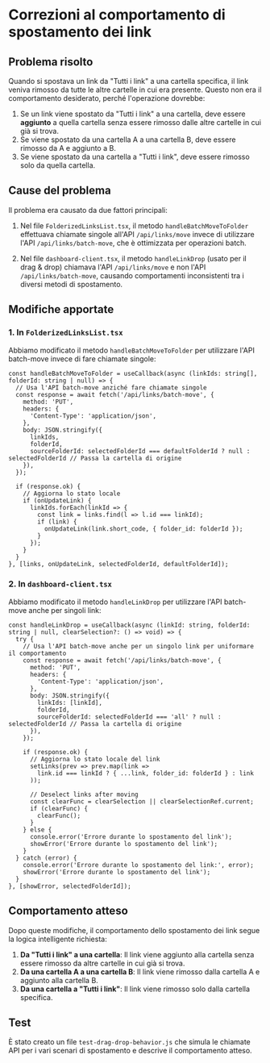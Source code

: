 # Correzioni al comportamento di spostamento dei link

## Problema risolto

Quando si spostava un link da "Tutti i link" a una cartella specifica, il link veniva rimosso da tutte le altre cartelle in cui era presente. Questo non era il comportamento desiderato, perché l'operazione dovrebbe:

1. Se un link viene spostato da "Tutti i link" a una cartella, deve essere **aggiunto** a quella cartella senza essere rimosso dalle altre cartelle in cui già si trova.
2. Se viene spostato da una cartella A a una cartella B, deve essere rimosso da A e aggiunto a B.
3. Se viene spostato da una cartella a "Tutti i link", deve essere rimosso solo da quella cartella.

## Cause del problema

Il problema era causato da due fattori principali:

1. Nel file `FolderizedLinksList.tsx`, il metodo `handleBatchMoveToFolder` effettuava chiamate singole all'API `/api/links/move` invece di utilizzare l'API `/api/links/batch-move`, che è ottimizzata per operazioni batch.

2. Nel file `dashboard-client.tsx`, il metodo `handleLinkDrop` (usato per il drag & drop) chiamava l'API `/api/links/move` e non l'API `/api/links/batch-move`, causando comportamenti inconsistenti tra i diversi metodi di spostamento.

## Modifiche apportate

### 1. In `FolderizedLinksList.tsx`

Abbiamo modificato il metodo `handleBatchMoveToFolder` per utilizzare l'API batch-move invece di fare chiamate singole:

```tsx
const handleBatchMoveToFolder = useCallback(async (linkIds: string[], folderId: string | null) => {
  // Usa l'API batch-move anziché fare chiamate singole
  const response = await fetch('/api/links/batch-move', {
    method: 'PUT',
    headers: {
      'Content-Type': 'application/json',
    },
    body: JSON.stringify({
      linkIds,
      folderId,
      sourceFolderId: selectedFolderId === defaultFolderId ? null : selectedFolderId // Passa la cartella di origine
    }),
  });

  if (response.ok) {
    // Aggiorna lo stato locale
    if (onUpdateLink) {
      linkIds.forEach(linkId => {
        const link = links.find(l => l.id === linkId);
        if (link) {
          onUpdateLink(link.short_code, { folder_id: folderId });
        }
      });
    }
  }
}, [links, onUpdateLink, selectedFolderId, defaultFolderId]);
```

### 2. In `dashboard-client.tsx`

Abbiamo modificato il metodo `handleLinkDrop` per utilizzare l'API batch-move anche per singoli link:

```tsx
const handleLinkDrop = useCallback(async (linkId: string, folderId: string | null, clearSelection?: () => void) => {
  try {
    // Usa l'API batch-move anche per un singolo link per uniformare il comportamento
    const response = await fetch('/api/links/batch-move', {
      method: 'PUT',
      headers: {
        'Content-Type': 'application/json',
      },
      body: JSON.stringify({
        linkIds: [linkId],
        folderId,
        sourceFolderId: selectedFolderId === 'all' ? null : selectedFolderId // Passa la cartella di origine
      }),
    });

    if (response.ok) {
      // Aggiorna lo stato locale del link
      setLinks(prev => prev.map(link => 
        link.id === linkId ? { ...link, folder_id: folderId } : link
      ));
      
      // Deselect links after moving
      const clearFunc = clearSelection || clearSelectionRef.current;
      if (clearFunc) {
        clearFunc();
      }
    } else {
      console.error('Errore durante lo spostamento del link');
      showError('Errore durante lo spostamento del link');
    }
  } catch (error) {
    console.error('Errore durante lo spostamento del link:', error);
    showError('Errore durante lo spostamento del link');
  }
}, [showError, selectedFolderId]);
```

## Comportamento atteso

Dopo queste modifiche, il comportamento dello spostamento dei link segue la logica intelligente richiesta:

1. **Da "Tutti i link" a una cartella**: Il link viene aggiunto alla cartella senza essere rimosso da altre cartelle in cui già si trova.
2. **Da una cartella A a una cartella B**: Il link viene rimosso dalla cartella A e aggiunto alla cartella B.
3. **Da una cartella a "Tutti i link"**: Il link viene rimosso solo dalla cartella specifica.

## Test

È stato creato un file `test-drag-drop-behavior.js` che simula le chiamate API per i vari scenari di spostamento e descrive il comportamento atteso.
